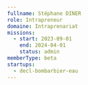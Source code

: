 ```yaml
---
fullname: Stéphane DINER
role: Intrapreneur
domaine: Intraprenariat
missions:
  - start: 2023-09-01
    end: 2024-04-01
    status: admin
memberType: beta
startups:
  - decl-bombarbier-eau
---
```


